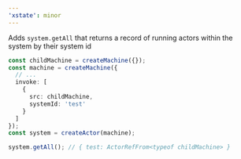 ```yaml
---
'xstate': minor
---
```


Adds `system.getAll` that returns a record of running actors within the system by their system id

```ts
const childMachine = createMachine({});
const machine = createMachine({
  // ...
  invoke: [
    {
      src: childMachine,
      systemId: 'test'
    }
  ]
});
const system = createActor(machine);

system.getAll(); // { test: ActorRefFrom<typeof childMachine> }
```
